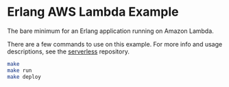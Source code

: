 # Erlang AWS Lambda Example

The bare minimum for an Erlang application running on Amazon Lambda.

There are a few commands to use on this example. For more info and usage descriptions, see the [serverless](https://github.com/fogfish/serverless) repository.

```bash
make
make run
make deploy
```
